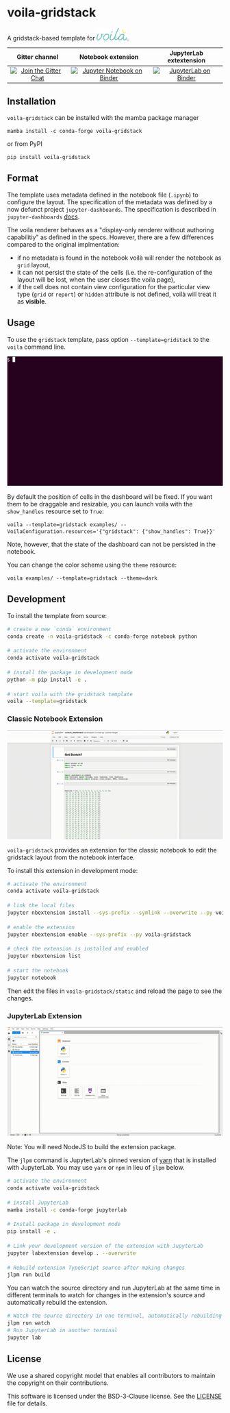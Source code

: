 # voila-gridstack

A gridstack-based template for [![voila-gridstack](assets/voila.png)](https://github.com/voila-dashboards/voila).

<table>
<thead align="center" cellspacing="10">
  <tr>
    <th align="center" border="">Gitter channel</th>
    <th align="center" border="">Notebook extension</th>
    <th align="center" border="">JupyterLab extextension</th>
  </tr>
</thead>
<tbody>
  <tr background="#FFF">
    <td align="center">
      <a href="https://gitter.im/QuantStack/Lobby?utm_source=badge&utm_medium=badge&utm_campaign=pr-badge&utm_content=badge">
        <img src="https://badges.gitter.im/Join%20Chat.svg" alt="Join the Gitter Chat"/>
      </a>
    </td>
    <td align="center">
      <a href="https://mybinder.org/v2/gh/voila-dashboards/voila-gridstack/stable?urlpath=/voila/tree/examples/scotch_dashboard.ipynb">
        <img src="https://mybinder.org/badge_logo.svg" alt="Jupyter Notebook on Binder"/>
      </a>
    </td>
    <td align="center">
      <a href="https://mybinder.org/v2/gh/voila-dashboards/voila-gridstack/stable?urlpath=lab/tree/examples">
        <img src="https://mybinder.org/badge_logo.svg" alt="JupyterLab on Binder"/>
      </a>
    </td>
  </tr>
</tbody>
</table>

## Installation

`voila-gridstack` can be installed with the mamba package manager

```
mamba install -c conda-forge voila-gridstack
```

or from PyPI

```
pip install voila-gridstack
```

## Format

The template uses metadata defined in the notebook file (`.ipynb`) to configure the layout.
The specification of the metadata was defined by a now defunct project `jupyter-dashboards`.
The specification is described in `jupyter-dashboards`
[docs](https://jupyter-dashboards-layout.readthedocs.io/en/latest/metadata.html).

The voila renderer behaves as a "display-only renderer without authoring capabilitiy" as defined in
the specs. However, there are a few differences compared to the original implmentation:

- if no metadata is found in the notebook voilà will render the notebook as `grid` layout,
- it can not persist the state of the cells (i.e. the re-configuration of the layout will
  be lost, when the user closes the voila page),
- if the cell does not contain view configuration for the particular view type (`grid` or
  `report`) or `hidden` attribute is not defined, voilà will treat it as **visible**.

## Usage

To use the `gridstack` template, pass option `--template=gridstack` to the `voila` command line.

![voila-gridstack](assets/voila-gridstack.gif)

By default the position of cells in the dashboard will be fixed. If you want them to be draggable
and resizable, you can launch voila with the `show_handles` resource set to `True`:

```
voila --template=gridstack examples/ --VoilaConfiguration.resources='{"gridstack": {"show_handles": True}}'
```

Note, however, that the state of the dashboard can not be persisted in the notebook.

You can change the color scheme using the `theme` resource:

```
voila examples/ --template=gridstack --theme=dark
```

## Development

To install the template from source:

```bash
# create a new `conda` environment
conda create -n voila-gridstack -c conda-forge notebook python

# activate the environment
conda activate voila-gridstack

# install the package in development mode
python -m pip install -e .

# start voila with the gridstack template
voila --template=gridstack
```

### Classic Notebook Extension

![voila-gridstack](assets/classic-extension.gif)

`voila-gridstack` provides an extension for the classic notebook to edit the gridstack layout from the notebook interface.

To install this extension in development mode:

```bash
# activate the environment
conda activate voila-gridstack

# link the local files
jupyter nbextension install --sys-prefix --symlink --overwrite --py voila-gridstack

# enable the extension
jupyter nbextension enable --sys-prefix --py voila-gridstack

# check the extension is installed and enabled
jupyter nbextension list

# start the notebook
jupyter notebook
```

Then edit the files in `voila-gridstack/static` and reload the page to see the changes.

### JupyterLab Extension

![voila-gridstack](assets/jupyterlab-gridstack.gif)

Note: You will need NodeJS to build the extension package.

The `jlpm` command is JupyterLab's pinned version of
[yarn](https://yarnpkg.com/) that is installed with JupyterLab. You may use
`yarn` or `npm` in lieu of `jlpm` below.

```bash
# activate the environment
conda activate voila-gridstack

# install JupyterLab
mamba install -c conda-forge jupyterlab

# Install package in development mode
pip install -e .

# Link your development version of the extension with JupyterLab
jupyter labextension develop . --overwrite

# Rebuild extension TypeScript source after making changes
jlpm run build
```

You can watch the source directory and run JupyterLab at the same time in different terminals to watch for changes in the extension's source and automatically rebuild the extension.

```bash
# Watch the source directory in one terminal, automatically rebuilding when needed
jlpm run watch
# Run JupyterLab in another terminal
jupyter lab
```

## License

We use a shared copyright model that enables all contributors to maintain the
copyright on their contributions.

This software is licensed under the BSD-3-Clause license. See the
[LICENSE](LICENSE) file for details.
